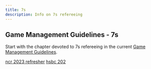 ```yaml
---
title: 7s
description: Info on 7s refereeing
---
```


## Game Management Guidelines - 7s

Start with the chapter devoted to 7s refereeing in the current [Game Management Guidelines](/referee-resources/usa-rugby-resources).

[ncr 2023 refresher](https://drive.google.com/file/d/1Y3orA02yN-0i0x9rGb5g4UTe9bzKrCc_/view?usp=sharing)
[hsbc 202](https://drive.google.com/file/d/1fONDRhmKRGhnDz27omlL07UxnSkrLkeB/view?usp=drive_link)
